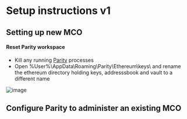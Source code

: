 # Setup instructions v1

## Setting up new MCO

#### Reset Parity workspace

- Kill any running [Parity](https://github.com/paritytech/parity/releases) processes
- Open %User%\AppData\Roaming\Parity\Ethereum\keys\ and rename the ethereum directory holding keys, addresssbook and vault to a different name

![image](https://cloud.githubusercontent.com/assets/1767009/25282241/24831a8a-266d-11e7-8311-c512945feb96.png)



## Configure Parity to administer an existing MCO
